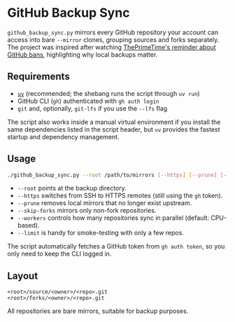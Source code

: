 # GitHub Backup Sync

`github_backup_sync.py` mirrors every GitHub repository your account can access into bare `--mirror` clones, grouping sources and forks separately. The project was inspired after watching [ThePrimeTime's reminder about GitHub bans](https://www.youtube.com/watch?v=7gCCXCSs734), highlighting why local backups matter.

## Requirements

- [`uv`](https://docs.astral.sh/uv/latest/) (recommended; the shebang runs the script through `uv run`)
- GitHub CLI (`gh`) authenticated with `gh auth login`
- `git` and, optionally, `git-lfs` if you use the `--lfs` flag

The script also works inside a manual virtual environment if you install the same dependencies listed in the script header, but `uv` provides the fastest startup and dependency management.

## Usage

```bash
./github_backup_sync.py --root /path/to/mirrors [--https] [--prune] [--skip-forks] [--workers 4]
```

- `--root` points at the backup directory.
- `--https` switches from SSH to HTTPS remotes (still using the `gh` token).
- `--prune` removes local mirrors that no longer exist upstream.
- `--skip-forks` mirrors only non-fork repositories.
- `--workers` controls how many repositories sync in parallel (default: CPU-based).
- `--limit` is handy for smoke-testing with only a few repos.

The script automatically fetches a GitHub token from `gh auth token`, so you only need to keep the CLI logged in.

## Layout

```
<root>/source/<owner>/<repo>.git
<root>/forks/<owner>/<repo>.git
```

All repositories are bare mirrors, suitable for backup purposes.
